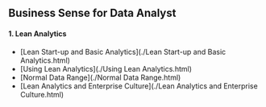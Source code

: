 ## Business Sense for Data Analyst

#### 1. Lean Analytics

- [Lean Start-up and Basic Analytics](./Lean Start-up and Basic Analytics.html) 
- [Using Lean Analytics](./Using Lean Analytics.html) 
- [Normal Data Range](./Normal Data Range.html) 
- [Lean Analytics and Enterprise Culture](./Lean Analytics and Enterprise Culture.html) 

